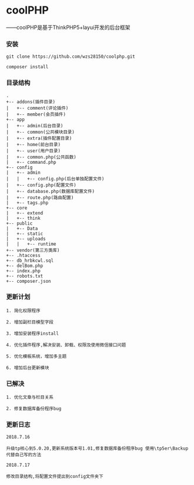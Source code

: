 # coolPHP
——coolPHP是基于ThinkPHP5+layui开发的后台框架

### 安装
```
git clone https://github.com/wzs28150/coolphp.git

composer install
```
### 目录结构


```
.
+-- addons(插件目录)
|   +-- comment(评论插件)
|   +-- member(会员插件)
+-- app
|   +-- admin(后台目录)
|   +-- common(公共模块目录)
|   +-- extra(插件配置目录)
|   +-- home(前台目录)
|   +-- user(用户目录)
|   +-- common.php(公共函数)
|   +-- command.php
+-- config
|   +-- admin
|   |   +-- config.php(后台单独配置文件)
|   +-- config.php(配置文件)
|   +-- database.php(数据库配置文件)
|   +-- route.php(路由配置)
|   +-- tags.php
+-- core
|   +-- extend
|   +-- think
+-- public
|   +-- Data
|   +-- static
|   +-- uploads
|   |   +-- runtime
+-- vendor(第三方类库)
+-- .htaccess
+-- db_hrbkcwl.sql
+-- delBom.php
+-- index.php
+-- robots.txt
+-- composer.json
```

### 更新计划


    1. 简化权限程序

    2. 增加副栏目模型字段

    3. 增加安装程序install

    4. 优化插件程序,解决安装、卸载、权限及使用微信接口问题

    5. 优化模板系统，增加多主题

    6. 增加后台更新模块

### 已解决


    1. 优化文章与栏目关系

    2. 修复数据库备份程序bug

### 更新日志

```
2018.7.16

升级tp核心到5.0.20,更新系统版本号1.01,修复数据库备份程序bug 使用\tp5er\Backup代替自己写的方法
```

```
2018.7.17   

修改目录结构,将配置文件提出到config文件夹下
```    
